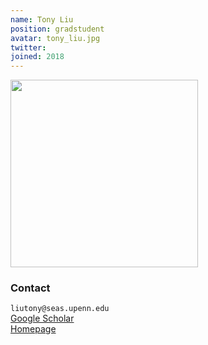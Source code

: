 ```yaml
---
name: Tony Liu
position: gradstudent
avatar: tony_liu.jpg
twitter:
joined: 2018
---
```


<img width="300" src="{{site.baseurl}}/images/people/{{page.avatar}}" data-action="zoom">

### Contact

<i class="fa fa-envelope-o"></i>`liutony@seas.upenn.edu`<br>
[<i class="fa fa-bar-chart"></i> Google Scholar](https://scholar.google.com/citations?user=U0Rzad0AAAAJ&hl=en) <br>
[Homepage](https://tliu526.github.io)
